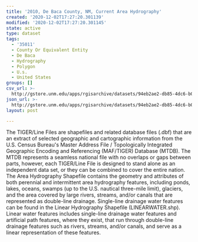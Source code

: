 ```yaml
---
title: '2010, De Baca County, NM, Current Area Hydrography'
created: '2020-12-02T17:27:20.301139'
modified: '2020-12-02T17:27:20.301145'
state: active
type: dataset
tags:
  - '35011'
  - County Or Equivalent Entity
  - De Baca
  - Hydrography
  - Polygon
  - U.s.
  - United States
groups: []
csv_url: >-
  http://gstore.unm.edu/apps/rgisarchive/datasets/94eb2ae2-db85-4dc6-b081-19a35e6f572c/tl_2010_35011_areawater.derived.csv
json_url: >-
  http://gstore.unm.edu/apps/rgisarchive/datasets/94eb2ae2-db85-4dc6-b081-19a35e6f572c/tl_2010_35011_areawater.derived.json
layout: post

---
```

The TIGER/Line Files are shapefiles and related database files (.dbf) that are an extract of selected geographic and cartographic information from the U.S. Census Bureau's Master Address File / Topologically Integrated Geographic Encoding and Referencing (MAF/TIGER) Database (MTDB).  The MTDB represents a seamless national file with no overlaps or gaps between parts, however, each TIGER/Line File is designed to stand alone as an independent data set, or they can be combined to cover the entire nation.  The Area Hydrography Shapefile contains the geometry and attributes of both perennial and intermittent area hydrography features, including ponds, lakes, oceans, swamps (up to the U.S. nautical three-mile limit), glaciers, and the area covered by large rivers, streams, and/or canals that are represented as double-line drainage.  Single-line drainage water features can be found in the Linear Hydrography Shapefile (LINEARWATER.shp).  Linear water features includes single-line drainage water features and artificial path features, where they exist, that run through double-line drainage features such as rivers, streams, and/or canals, and serve as a linear representation of these features.  

